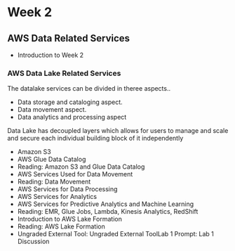 # Week 2
## AWS Data Related Services

* Introduction to Week 2
### AWS Data Lake Related Services

The datalake services can be divided in theree aspects..
* Data storage and cataloging aspect. 
* Data movement aspect. 
* Data analytics and processing aspect

Data Lake has decoupled layers which allows for users to manage and scale and secure each individual building block of it independently

* Amazon S3
* AWS Glue Data Catalog
* Reading: Amazon S3 and Glue Data Catalog
* AWS Services Used for Data Movement
* Reading: Data Movement
* AWS Services for Data Processing
* AWS Services for Analytics
* AWS Services for Predictive Analytics and Machine Learning
* Reading: EMR, Glue Jobs, Lambda, Kinesis Analytics, RedShift
* Introduction to AWS Lake Formation
* Reading: AWS Lake Formation
* Ungraded External Tool: Ungraded External ToolLab 1 Prompt: Lab 1 Discussion
